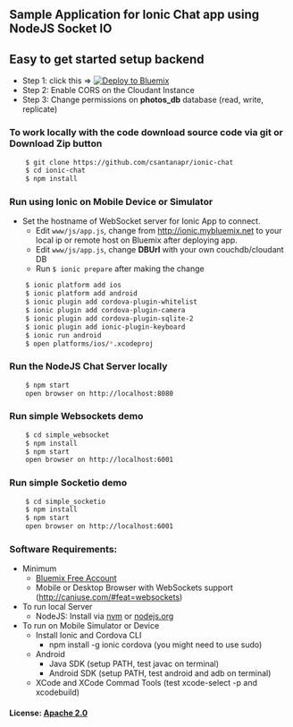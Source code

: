 ## Sample Application for Ionic Chat app using NodeJS Socket IO

## Easy to get started setup backend
- Step 1: click this => [![Deploy to Bluemix](https://bluemix.net/deploy/button.png)](https://bluemix.net/deploy?repository=https://github.com/csantanapr/ionic-chat)
- Step 2: Enable CORS on the Cloudant Instance
- Step 3: Change permissions on **photos_db** database (read, write, replicate)

### To work locally with the code download source code via git or Download Zip button
```bash
    $ git clone https://github.com/csantanapr/ionic-chat
    $ cd ionic-chat
    $ npm install
```
    
### Run using Ionic on Mobile Device or Simulator

- Set the hostname of WebSocket server for Ionic App to connect. 
  - Edit `www/js/app.js`, change from http://ionic.mybluemix.net to your local ip or remote host on Bluemix after deploying app.
  - Edit `www/js/app.js`, change __DBUrl__ with your own couchdb/cloudant DB
  - Run `$ ionic prepare` after making the change
  
```bash
    $ ionic platform add ios
    $ ionic platform add android
    $ ionic plugin add cordova-plugin-whitelist
    $ ionic plugin add cordova-plugin-camera
    $ ionic plugin add cordova-plugin-sqlite-2
    $ ionic plugin add ionic-plugin-keyboard
    $ ionic run android
    $ open platforms/ios/*.xcodeproj
```

### Run the NodeJS Chat Server locally
```bash
    $ npm start
    open browser on http://localhost:8080
```

### Run simple Websockets demo
```bash
    $ cd simple_websocket
    $ npm install
    $ npm start
    open browser on http://localhost:6001
```

### Run simple Socketio demo
```bash
    $ cd simple_socketio
    $ npm install
    $ npm start
    open browser on http://localhost:6001
```
  
  
### Software Requirements:
- Minimum
  - [Bluemix Free Account](https://console.ng.bluemix.net/registration)
  - Mobile or Desktop Browser with WebSockets support (http://caniuse.com/#feat=websockets)	
- To run local Server
  - NodeJS: Install via [nvm](https://github.com/creationix/nvm) or [nodejs.org](https://nodejs.org/en/download)
- To run on Mobile Simulator or Device
  - Install Ionic and Cordova CLI
	  - npm install -g ionic cordova  (you might need to use sudo)
  - Android 
    - Java SDK (setup PATH, test javac on terminal)
    - Android SDK (setup PATH, test android and adb on terminal)
  - XCode and XCode Commad Tools (test xcode-select -p and xcodebuild)
	
#### License: [Apache 2.0](License.txt)
